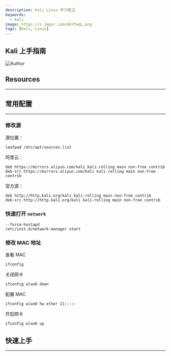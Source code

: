 ```yaml
---
description: Kali Linux 学习笔记
keywords:
  - kali
image: https://i.imgur.com/mErPwqL.png
tags: [Kali, Linux]
---
```


## Kali 上手指南

![Author](https://picgo-1259617372.cos.ap-beijing.myqcloud.com/logo_chen_%E7%B4%AB%E8%89%B2.svg)

## Resources

---

## 常用配置

---

### 修改源

源位置：

```
leafpad /etc/apt/sources.list
```

阿里云：

```
deb https://mirrors.aliyun.com/kali kali-rolling main non-free contrib
deb-src https://mirrors.aliyun.com/kali kali-rolling main non-free contrib
```

官方源：

```shell
deb http://http.kali.org/kali kali-rolling main non-free contrib
deb-src http://http.kali.org/kali kali-rolling main non-free contrib
```

### 快速打开 `network`

```
--force-hostapd
/etc/init.d/network-manager start
```

### 修改 MAC 地址

查看 MAC

```
ifconfig
```

关闭网卡

```
ifconfig wlan0 down
```

配置 MAC

```
ifconfig wlan0 hw ether 11:::::
```

开启网卡

```
ifconfig wlan0 up
```

## 快速上手

---
